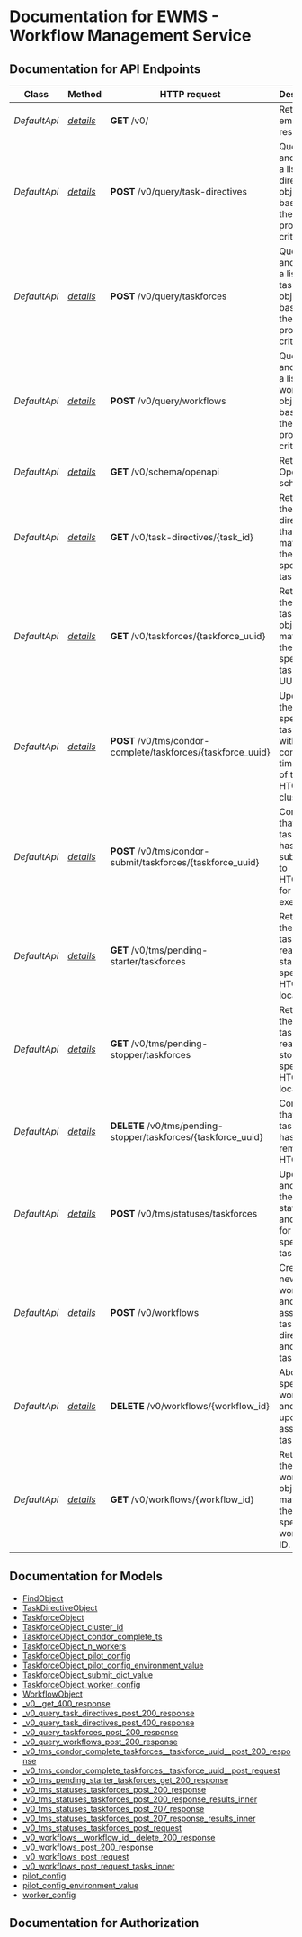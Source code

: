 # Documentation for EWMS - Workflow Management Service

<a name="documentation-for-api-endpoints"></a>
## Documentation for API Endpoints


| Class | Method | HTTP request | Description |
|------------ | ------------- | ------------- | -------------|
| *DefaultApi* | [_details_](Apis/DefaultApi.md#get-v0) | **GET** /v0/ | Returns an empty response. |
*DefaultApi* | [_details_](Apis/DefaultApi.md#post-v0querytask-directives) | **POST** /v0/query/task-directives | Queries and returns a list of task directive objects based on the provided criteria. |
*DefaultApi* | [_details_](Apis/DefaultApi.md#post-v0querytaskforces) | **POST** /v0/query/taskforces | Queries and returns a list of taskforce objects based on the provided criteria. |
*DefaultApi* | [_details_](Apis/DefaultApi.md#post-v0queryworkflows) | **POST** /v0/query/workflows | Queries and returns a list of workflow objects based on the provided criteria. |
*DefaultApi* | [_details_](Apis/DefaultApi.md#get-v0schemaopenapi) | **GET** /v0/schema/openapi | Returns the OpenAPI schema. |
*DefaultApi* | [_details_](Apis/DefaultApi.md#get-v0task-directivestask_id) | **GET** /v0/task-directives/{task_id} | Retrieves the task directive that matches the specified task ID. |
*DefaultApi* | [_details_](Apis/DefaultApi.md#get-v0taskforcestaskforce_uuid) | **GET** /v0/taskforces/{taskforce_uuid} | Retrieves the taskforce object that matches the specified taskforce UUID. |
*DefaultApi* | [_details_](Apis/DefaultApi.md#post-v0tmscondor-completetaskforcestaskforce_uuid) | **POST** /v0/tms/condor-complete/taskforces/{taskforce_uuid} | Updates the specified taskforce with the completion timestamp of the HTCondor cluster. |
*DefaultApi* | [_details_](Apis/DefaultApi.md#post-v0tmscondor-submittaskforcestaskforce_uuid) | **POST** /v0/tms/condor-submit/taskforces/{taskforce_uuid} | Confirms that a taskforce has been submitted to HTCondor for execution. |
*DefaultApi* | [_details_](Apis/DefaultApi.md#get-v0tmspending-startertaskforces) | **GET** /v0/tms/pending-starter/taskforces | Retrieves the next taskforce ready to start at the specified HTCondor location. |
*DefaultApi* | [_details_](Apis/DefaultApi.md#get-v0tmspending-stoppertaskforces) | **GET** /v0/tms/pending-stopper/taskforces | Retrieves the next taskforce ready to stop at the specified HTCondor location. |
*DefaultApi* | [_details_](Apis/DefaultApi.md#delete-v0tmspending-stoppertaskforcestaskforce_uuid) | **DELETE** /v0/tms/pending-stopper/taskforces/{taskforce_uuid} | Confirms that a taskforce has been removed on HTCondor. |
*DefaultApi* | [_details_](Apis/DefaultApi.md#post-v0tmsstatusestaskforces) | **POST** /v0/tms/statuses/taskforces | Updates and returns the statuses and errors for the specified taskforces. |
*DefaultApi* | [_details_](Apis/DefaultApi.md#post-v0workflows) | **POST** /v0/workflows | Creates a new workflow and associated task directives and taskforces. |
*DefaultApi* | [_details_](Apis/DefaultApi.md#delete-v0workflowsworkflow_id) | **DELETE** /v0/workflows/{workflow_id} | Aborts the specified workflow and updates the associated taskforces. |
*DefaultApi* | [_details_](Apis/DefaultApi.md#get-v0workflowsworkflow_id) | **GET** /v0/workflows/{workflow_id} | Retrieves the workflow object that matches the specified workflow ID. |


<a name="documentation-for-models"></a>
## Documentation for Models

 - [FindObject](./Models/FindObject.md)
 - [TaskDirectiveObject](./Models/TaskDirectiveObject.md)
 - [TaskforceObject](./Models/TaskforceObject.md)
 - [TaskforceObject_cluster_id](./Models/TaskforceObject_cluster_id.md)
 - [TaskforceObject_condor_complete_ts](./Models/TaskforceObject_condor_complete_ts.md)
 - [TaskforceObject_n_workers](./Models/TaskforceObject_n_workers.md)
 - [TaskforceObject_pilot_config](./Models/TaskforceObject_pilot_config.md)
 - [TaskforceObject_pilot_config_environment_value](./Models/TaskforceObject_pilot_config_environment_value.md)
 - [TaskforceObject_submit_dict_value](./Models/TaskforceObject_submit_dict_value.md)
 - [TaskforceObject_worker_config](./Models/TaskforceObject_worker_config.md)
 - [WorkflowObject](./Models/WorkflowObject.md)
 - [_v0__get_400_response](./Models/_v0__get_400_response.md)
 - [_v0_query_task_directives_post_200_response](./Models/_v0_query_task_directives_post_200_response.md)
 - [_v0_query_task_directives_post_400_response](./Models/_v0_query_task_directives_post_400_response.md)
 - [_v0_query_taskforces_post_200_response](./Models/_v0_query_taskforces_post_200_response.md)
 - [_v0_query_workflows_post_200_response](./Models/_v0_query_workflows_post_200_response.md)
 - [_v0_tms_condor_complete_taskforces__taskforce_uuid__post_200_response](./Models/_v0_tms_condor_complete_taskforces__taskforce_uuid__post_200_response.md)
 - [_v0_tms_condor_complete_taskforces__taskforce_uuid__post_request](./Models/_v0_tms_condor_complete_taskforces__taskforce_uuid__post_request.md)
 - [_v0_tms_pending_starter_taskforces_get_200_response](./Models/_v0_tms_pending_starter_taskforces_get_200_response.md)
 - [_v0_tms_statuses_taskforces_post_200_response](./Models/_v0_tms_statuses_taskforces_post_200_response.md)
 - [_v0_tms_statuses_taskforces_post_200_response_results_inner](./Models/_v0_tms_statuses_taskforces_post_200_response_results_inner.md)
 - [_v0_tms_statuses_taskforces_post_207_response](./Models/_v0_tms_statuses_taskforces_post_207_response.md)
 - [_v0_tms_statuses_taskforces_post_207_response_results_inner](./Models/_v0_tms_statuses_taskforces_post_207_response_results_inner.md)
 - [_v0_tms_statuses_taskforces_post_request](./Models/_v0_tms_statuses_taskforces_post_request.md)
 - [_v0_workflows__workflow_id__delete_200_response](./Models/_v0_workflows__workflow_id__delete_200_response.md)
 - [_v0_workflows_post_200_response](./Models/_v0_workflows_post_200_response.md)
 - [_v0_workflows_post_request](./Models/_v0_workflows_post_request.md)
 - [_v0_workflows_post_request_tasks_inner](./Models/_v0_workflows_post_request_tasks_inner.md)
 - [pilot_config](./Models/pilot_config.md)
 - [pilot_config_environment_value](./Models/pilot_config_environment_value.md)
 - [worker_config](./Models/worker_config.md)


<a name="documentation-for-authorization"></a>
## Documentation for Authorization

